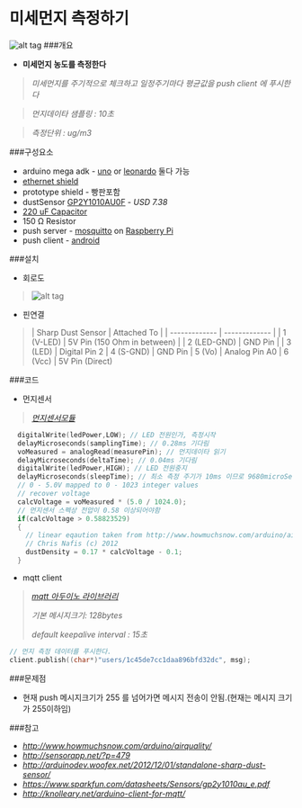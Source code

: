 미세먼지 측정하기 
===
![alt tag](https://trello-attachments.s3.amazonaws.com/5342337a41e3af494917340c/5350c73464d6f83f5af01fe2/3264x2448/ff01713691a20087573a11020ff80815/IMG_20140418_145712.jpg)
###개요 
- **미세먼지 농도를 측정한다**

> *미세먼지를 주기적으로 체크하고 일정주기마다 평균값을 push client 에 푸시한다*

> *먼지데이타 샘플링 : 10초*

> *측정단위 : ug/m3*

###구성요소  
- arduino mega adk - [uno](http://arduino.cc/en/Main/arduinoBoardUno) or [leonardo](http://arduino.cc/en/Main/arduinoBoardLeonardo) 둘다 가능  
- [ethernet shield](http://arduino.cc/en/Main/ArduinoBoardEthernet)
- prototype shield - 빵판포함  
- dustSensor [GP2Y1010AU0F](http://www.aliexpress.com/item/GP2Y1010AU0F-100-NEW-SHARP-Optical-Dust-Sensor-GP2Y1010/1347390254.html) - *USD 7.38*
- [220 uF Capacitor](http://www.aliexpress.com/item/50-pcs-Aluminum-Radial-Electrolytic-Capacitor-220uF-25V/1143386595.html)
- 150 Ω Resistor
- push server - [mosquitto](http://mosquitto.org) on [Raspberry Pi](http://www.raspberrypi.org/)
- push client - [android](https://github.com/adflowweb/mqtt/tree/master/pushClient)

###설치 

- 회로도

>![alt tag](http://arduinodev.woofex.net/wp-content/uploads/sharpFromDoc.png)

- 핀연결 
	 
>| Sharp Dust Sensor | Attached To |
| -------------      | ------------- |
| 1 (V-LED)          | 5V Pin (150 Ohm in between)  |
| 2 (LED-GND)        | GND Pin |
| 3 (LED)	     | Digital Pin 2
| 4 (S-GND)	     | GND Pin
| 5 (Vo)             | Analog Pin A0
| 6 (Vcc)	     | 5V Pin (Direct)

###코드
- 먼지센서 

> [*먼지센서모듈*](https://github.com/Trefex/arduino-airquality/tree/master/Module_Dust-Sensor) 
```cpp
  digitalWrite(ledPower,LOW); // LED 전원인가, 측정시작
  delayMicroseconds(samplingTime); // 0.28ms 기다림 
  voMeasured = analogRead(measurePin); // 먼지데이타 읽기 
  delayMicroseconds(deltaTime); // 0.04ms 기다림 
  digitalWrite(ledPower,HIGH); // LED 전원중지  
  delayMicroseconds(sleepTime); // 최소 측정 주기가 10ms 이므로 9680microSeconds를 기다린다(측정에 320us사용함)
  // 0 - 5.0V mapped to 0 - 1023 integer values
  // recover voltage
  calcVoltage = voMeasured * (5.0 / 1024.0);
  // 먼지센서 스펙상 전압이 0.58 이상되어야함 
  if(calcVoltage > 0.58823529)
  {
    // linear eqaution taken from http://www.howmuchsnow.com/arduino/airquality/
    // Chris Nafis (c) 2012
    dustDensity = 0.17 * calcVoltage - 0.1;
  }
```

- mqtt client

> [*mqtt 아두이노 라이브러리*](https://github.com/knolleary/pubsubclient)
>
>*기본 메시지크기: 128bytes*
>
> *default keepalive interval : 15초*
```cpp
// 먼지 측정 데이터를 푸시한다. 
client.publish((char*)"users/1c45de7cc1daa896bfd32dc", msg);
```
  
###문제점
- 현재 push 메시지크기가 255 를 넘어가면 메시지 전송이 안됨.(현재는 메시지 크기가 255이하임)

###참고 
- *http://www.howmuchsnow.com/arduino/airquality/*
- *http://sensorapp.net/?p=479*
- *http://arduinodev.woofex.net/2012/12/01/standalone-sharp-dust-sensor/*
- *https://www.sparkfun.com/datasheets/Sensors/gp2y1010au_e.pdf*
- *http://knolleary.net/arduino-client-for-mqtt/*






